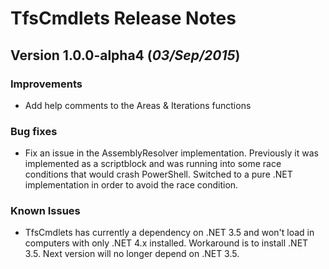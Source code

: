 # TfsCmdlets Release Notes

## Version 1.0.0-alpha4 (_03/Sep/2015_)

### Improvements

* Add help comments to the Areas & Iterations functions

### Bug fixes

* Fix an issue in the AssemblyResolver implementation. Previously it was implemented as a scriptblock and was running into some race conditions that would crash PowerShell. Switched to a pure .NET implementation in order to avoid the race condition.

### Known Issues

* TfsCmdlets has currently a dependency on .NET 3.5 and won't load in computers with only .NET 4.x installed. Workaround is to install .NET 3.5. Next version will no longer depend on .NET 3.5.
